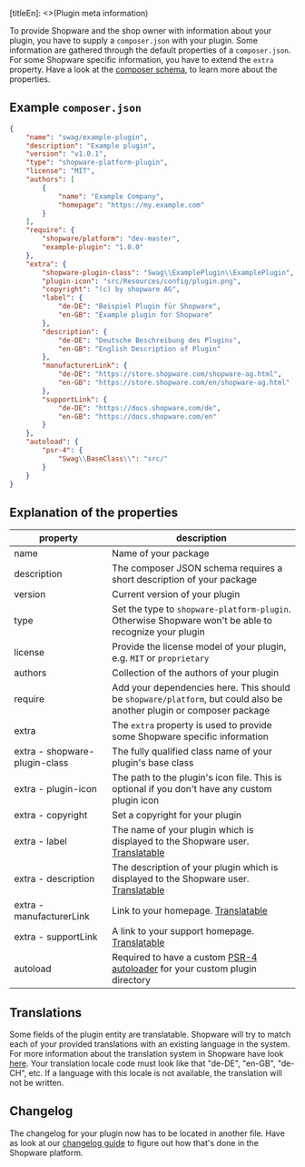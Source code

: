 [titleEn]: <>(Plugin meta information)

To provide Shopware and the shop owner with information about your plugin, you have to supply a `composer.json` with your plugin.
Some information are gathered through the default properties of a `composer.json`.
For some Shopware specific information, you have to extend the `extra` property.
Have a look at the [composer schema](https://getcomposer.org/doc/04-schema.md), to learn more about the properties.

## Example `composer.json`

```json
{
    "name": "swag/example-plugin",
    "description": "Example plugin",
    "version": "v1.0.1",
    "type": "shopware-platform-plugin",
    "license": "MIT",
    "authors": [
        {
            "name": "Example Company",
            "homepage": "https://my.example.com"
        }
    ],
    "require": {
        "shopware/platform": "dev-master",
        "example-plugin": "1.0.0"
    },
    "extra": {
        "shopware-plugin-class": "Swag\\ExamplePlugin\\ExamplePlugin",
        "plugin-icon": "src/Resources/config/plugin.png",
        "copyright": "(c) by shopware AG",
        "label": {
            "de-DE": "Beispiel Plugin für Shopware",
            "en-GB": "Example plugin for Shopware"
        },
        "description": {
            "de-DE": "Deutsche Beschreibung des Plugins",
            "en-GB": "English Description of Plugin"
        },
        "manufacturerLink": {
            "de-DE": "https://store.shopware.com/shopware-ag.html",
            "en-GB": "https://store.shopware.com/en/shopware-ag.html"
        },
        "supportLink": {
            "de-DE": "https://docs.shopware.com/de",
            "en-GB": "https://docs.shopware.com/en"
        }
    },
    "autoload": {
        "psr-4": {
            "Swag\\BaseClass\\": "src/"
        }
    }
}
```

## Explanation of the properties

|             property            |                                                             description                                                          |
|---------------------------------|----------------------------------------------------------------------------------------------------------------------------------|
| name                            | Name of your package                                                                                                             |
| description                     | The composer JSON schema requires a short description of your package                                                            |
| version                         | Current version of your plugin                                                                                                   |
| type                            | Set the type to `shopware-platform-plugin`. Otherwise Shopware won't be able to recognize your plugin                            |
| license                         | Provide the license model of your plugin, e.g. `MIT` or `proprietary`                                                            |
| authors                         | Collection of the authors of your plugin                                                                                         |
| require                         | Add your dependencies here. This should be `shopware/platform`, but could also be another plugin or composer package             |
| extra                           | The `extra` property is used to provide some Shopware specific information                                                       |
| extra - shopware-plugin-class   | The fully qualified class name of your plugin's base class                                                                       |
| extra - plugin-icon             | The path to the plugin's icon file. This is optional if you don't have any custom plugin icon                                    |
| extra - copyright               | Set a copyright for your plugin                                                                                                  |
| extra - label                   | The name of your plugin which is displayed to the Shopware user. [Translatable](./050-plugin-information.md#translations)        |
| extra - description             | The description of your plugin which is displayed to the Shopware user. [Translatable](./050-plugin-information.md#translations) |
| extra - manufacturerLink        | Link to your homepage. [Translatable](./050-plugin-information.md#translations)                                                  |
| extra - supportLink             | A link to your support homepage. [Translatable](./050-plugin-information.md#translations)                                        |
| autoload                        | Required to have a custom [PSR-4 autoloader](https://getcomposer.org/doc/04-schema.md#psr-4) for your custom plugin directory |

## Translations

Some fields of the plugin entity are translatable.
Shopware will try to match each of your provided translations with an existing language in the system.
For more information about the translation system in Shopware have look [here](./../1-core/20-data-abstraction-layer/040-translation-handling.md).
Your translation locale code must look like that "de-DE", "en-GB", "de-CH", etc.
If a language with this locale is not available, the translation will not be written.

## Changelog

The changelog for your plugin now has to be located in another file.
Have as look at our [changelog guide](./060-plugin-changelog.md) to figure out how that's done in the Shopware platform.